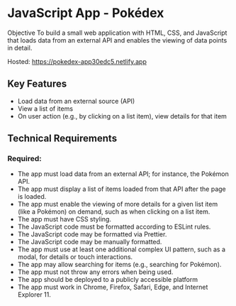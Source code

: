 # JavaScript App - Pokédex
Objective To build a small web application with HTML, CSS, and JavaScript that loads data from an external API and enables the viewing of data points in detail.

Hosted: https://pokedex-app30edc5.netlify.app

## Key Features
- Load data from an external source (API) 
- View a list of items 
- On user action (e.g., by clicking on a list item), view details for that item

## Technical Requirements
### Required: 
- The app must load data from an external API; for instance, the Pokémon API. 
- The app must display a list of items loaded from that API after the page is loaded. 
- The app must enable the viewing of more details for a given list item (like a Pokémon) on demand, such as when clicking on a list item. 
- The app must have CSS styling. 
- The JavaScript code must be formatted according to ESLint rules. 
- The JavaScript code may be formatted via Prettier. 
- The JavaScript code may be manually formatted. 
- The app must use at least one additional complex UI pattern, such as a modal, for details or touch interactions. 
- The app may allow searching for items (e.g., searching for Pokémon). 
- The app must not throw any errors when being used. 
- The app should be deployed to a publicly accessible platform 
- The app must work in Chrome, Firefox, Safari, Edge, and Internet Explorer 11.